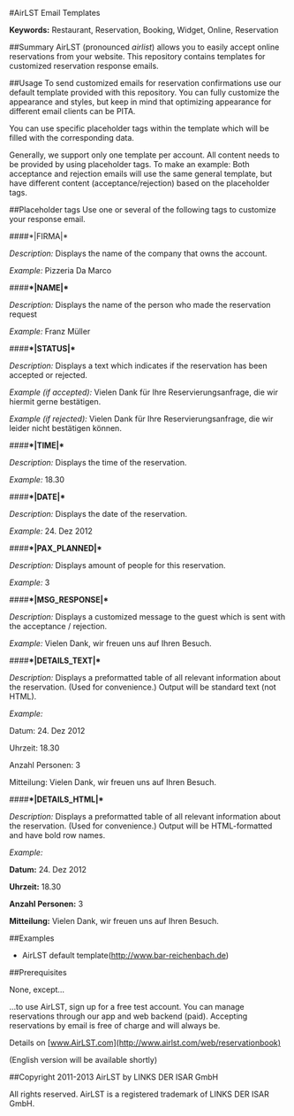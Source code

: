 #AirLST Email Templates

__Keywords:__ Restaurant, Reservation, Booking, Widget, Online, Reservation

##Summary
AirLST (pronounced *airlist*) allows you to easily accept online reservations from your website. This repository contains templates for customized reservation response emails.

##Usage
To send customized emails for reservation confirmations use our default template provided with this repository. You can fully customize the appearance and styles, but keep in mind that optimizing appearance for different email clients can be PITA.

You can use specific placeholder tags within the template which will be filled with the corresponding data.

Generally, we support only one template per account. All content needs to be provided by using placeholder tags. To make an example: Both acceptance and rejection emails will use the same general template, but have different content (acceptance/rejection) based on the placeholder tags.


##Placeholder tags
Use one or several of the following tags to customize your response email.

####\*|FIRMA|\*

*Description:* Displays the name of the company that owns the account.

*Example:* Pizzeria Da Marco


####__\*|NAME|\*__ 

*Description:* Displays the name of the person who made the reservation request

*Example:* Franz Müller


####__\*|STATUS|\*__ 

*Description:* Displays a text which indicates if the reservation has been accepted or rejected.

*Example (if accepted):* Vielen Dank für Ihre Reservierungsanfrage, die wir hiermit gerne bestätigen.
 
*Example (if rejected):* Vielen Dank für Ihre Reservierungsanfrage, die wir leider nicht bestätigen können.


####__\*|TIME|\*__ 

*Description:* Displays the time of the reservation.

*Example:* 18.30


####__\*|DATE|\*__ 

*Description:* Displays the date of the reservation.

*Example:* 24. Dez 2012


####__\*|PAX_PLANNED|\*__ 

*Description:* Displays amount of people for this reservation.

*Example:* 3


####__\*|MSG_RESPONSE|\*__ 

*Description:* Displays a customized message to the guest which is sent with the acceptance / rejection.

*Example:* Vielen Dank, wir freuen uns auf Ihren Besuch.


####__\*|DETAILS_TEXT|\*__ 

*Description:* Displays a preformatted table of all relevant information about the reservation. (Used for convenience.) Output will be standard text (not HTML).

*Example:* 

Datum: 24. Dez 2012

Uhrzeit: 18.30

Anzahl Personen: 3

Mitteilung: Vielen Dank, wir freuen uns auf Ihren Besuch.



####__\*|DETAILS_HTML|\*__ 

*Description:* Displays a preformatted table of all relevant information about the reservation. (Used for convenience.) Output will be HTML-formatted and have bold row names.

*Example:* 

__Datum:__ 24. Dez 2012

__Uhrzeit:__ 18.30

__Anzahl Personen:__ 3

__Mitteilung:__ Vielen Dank, wir freuen uns auf Ihren Besuch.




##Examples

* AirLST default template(http://www.bar-reichenbach.de)

##Prerequisites

None, except…

…to use AirLST, sign up for a free test account. You can manage reservations through our app and web backend (paid). Accepting reservations by email is free of charge and will always be.

Details on [www.AirLST.com](http://www.airlst.com/web/reservationbook)

(English version will be available shortly)

##Copyright
2011-2013 AirLST by LINKS DER ISAR GmbH

All rights reserved. AirLST is a registered trademark of LINKS DER ISAR GmbH.